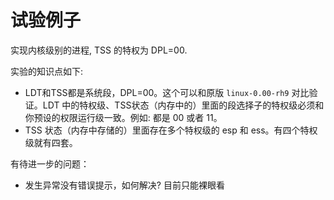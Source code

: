 # 试验例子
实现内核级别的进程, TSS 的特权为 DPL=00.

实验的知识点如下:
- LDT和TSS都是系统段，DPL=00。这个可以和原版 `linux-0.00-rh9` 对比验证。LDT 中的特权级、TSS状态（内存中的）里面的段选择子的特权级必须和你预设的权限运行级一致。例如: 都是 00 或者 11。
- TSS 状态（内存中存储的）里面存在多个特权级的 esp 和 ess。有四个特权级就有四套。

有待进一步的问题：
- 发生异常没有错误提示，如何解决? 目前只能裸眼看